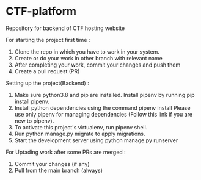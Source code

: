 # CTF-platform
Repository for backend of CTF hosting website 

For starting the project first time :
1. Clone the repo in which you have to work in your system.
2. Create or do your work in other branch with relevant name
3. After completing your work, commit your changes and push them
4. Create a pull request (PR)

Setting up the project(Backend) :
1. Make sure python3.8 and pip are installed. Install pipenv by running pip install pipenv.
2. Install python dependencies using the command pipenv install Please use only pipenv for managing dependencies (Follow this link if you are new to pipenv).
3. To activate this project's virtualenv, run pipenv shell.
4. Run python manage.py migrate to apply migrations.
5. Start the development server using python manage.py runserver

For Uptading work after some PRs are merged :
1. Commit your changes (if any)
2. Pull from the main branch (always)
